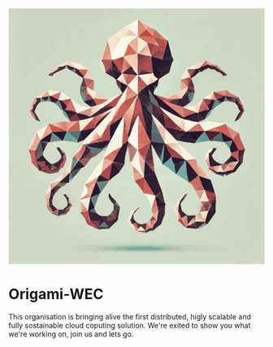 ![Logo](polpo.svg)

# Origami-WEC



This organisation is bringing alive the first distributed, higly scalable and fully sostainable cloud coputing solution.
We're exited to show you what we're working on, join us and lets go.